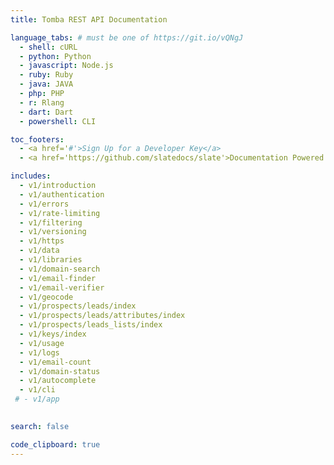 ```yaml
---
title: Tomba REST API Documentation

language_tabs: # must be one of https://git.io/vQNgJ
  - shell: cURL
  - python: Python
  - javascript: Node.js
  - ruby: Ruby
  - java: JAVA
  - php: PHP
  - r: Rlang
  - dart: Dart
  - powershell: CLI

toc_footers:
  - <a href='#'>Sign Up for a Developer Key</a>
  - <a href='https://github.com/slatedocs/slate'>Documentation Powered by Slate</a>

includes:
  - v1/introduction
  - v1/authentication
  - v1/errors
  - v1/rate-limiting
  - v1/filtering
  - v1/versioning
  - v1/https
  - v1/data
  - v1/libraries
  - v1/domain-search
  - v1/email-finder
  - v1/email-verifier
  - v1/geocode
  - v1/prospects/leads/index
  - v1/prospects/leads/attributes/index
  - v1/prospects/leads_lists/index
  - v1/keys/index
  - v1/usage
  - v1/logs
  - v1/email-count
  - v1/domain-status
  - v1/autocomplete
  - v1/cli
 # - v1/app
  

search: false

code_clipboard: true
---
```

